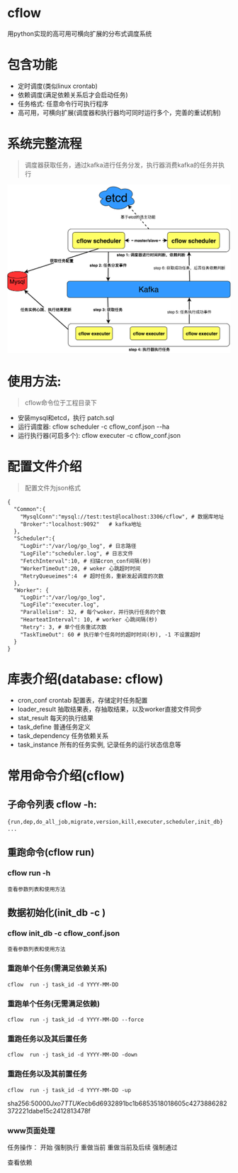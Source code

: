 # cflow
 用python实现的高可用可横向扩展的分布式调度系统

# 包含功能
- 定时调度(类似linux crontab)
- 依赖调度(满足依赖关系后才会启动任务)
- 任务格式: 任意命令行可执行程序
- 高可用，可横向扩展(调度器和执行器均可同时运行多个，完善的重试机制)

# 系统完整流程
> 调度器获取任务，通过kafka进行任务分发，执行器消费kafka的任务并执行

![scheduler.png](https://github.com/lanfang/cflow/blob/master/docs/scheduler.png)

# 使用方法:
> cflow命令位于工程目录下

- 安装mysql和etcd，执行 patch.sql
- 运行调度器: cflow scheduler -c cflow_conf.json --ha
- 运行执行器(可启多个): cflow executer -c cflow_conf.json

# 配置文件介绍
> 配置文件为json格式
```
{
  "Common":{
    "MysqlConn":"mysql://test:test@localhost:3306/cflow", # 数据库地址
    "Broker":"localhost:9092"   # kafka地址
  },
  "Scheduler":{
    "LogDir":"/var/log/go_log", # 日志路径
    "LogFile":"scheduler.log", # 日志文件
    "FetchInterval":10, # 扫描cron_conf间隔(秒)
    "WorkerTimeOut":20, # woker 心跳超时时间
    "RetryQueueimes":4  # 超时任务，重新发起调度的次数
  },
  "Worker": {
    "LogDir":"/var/log/go_log",
    "LogFile":"executer.log",
    "Parallelism": 32, # 每个woker，并行执行任务的个数
    "HearteatInterval": 10, # worker 心跳间隔(秒)
    "Retry": 3, # 单个任务重试次数
    "TaskTimeOut": 60 # 执行单个任务时的超时时间(秒), -1 不设置超时
  }
}
```


# 库表介绍(database: cflow)
- cron_conf crontab 配置表，存储定时任务配置
- loader_result 抽取结果表，存抽取结果，以及worker直接文件同步
- stat_result 每天的执行结果
- task_define 普通任务定义
- task_dependency 任务依赖关系
- task_instance 所有的任务实例, 记录任务的运行状态信息等


# 常用命令介绍(cflow)
## 子命令列表 cflow -h:
```
{run,dep,do_all_job,migrate,version,kill,executer,scheduler,init_db} ...
```
## 重跑命令(cflow run)
### cflow run -h
```
查看参数列表和使用方法
```

## 数据初始化(init_db -c )
### cflow init_db -c cflow_conf.json
```
查看参数列表和使用方法
```

### 重跑单个任务(需满足依赖关系)
```
cflow  run -j task_id -d YYYY-MM-DD  
```

### 重跑单个任务(无需满足依赖)
```
cflow  run -j task_id -d YYYY-MM-DD --force 
```

### 重跑任务以及其后置任务
```
cflow  run -j task_id -d YYYY-MM-DD -down
```

### 重跑任务以及其前置任务
```
cflow  run -j task_id -d YYYY-MM-DD -up
```
  
sha256:50000$Jxo7TTUK$ecb6d6932891bc1b6853518018605c4273886282372221dabe15c2412813478f

 ### www页面处理
任务操作：
开始
强制执行
重做当前
重做当前及后续
强制通过

查看依赖